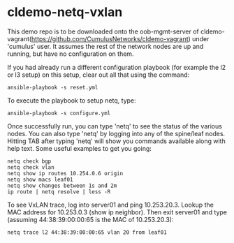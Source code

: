 # cldemo-netq-vxlan

This demo repo is to be downloaded onto the oob-mgmt-server of cldemo-vagrant(<https://github.com/CumulusNetworks/cldemo-vagrant>) under 'cumulus' user. It assumes the rest of the network nodes are up and running, but have no configuration on them.

If you had already run a different configuration playbook (for example the l2 or l3 setup) on this setup, clear out all that using the command:

    ansible-playbook -s reset.yml

To execute the playbook to setup netq, type:

    ansible-playbook -s configure.yml

Once successfully run, you can type 'netq' to see the status of the various nodes. You can also type 'netq' by logging into any of the spine/leaf nodes.
Hitting TAB after typing 'netq' will show you commands available along with help text. Some useful examples to get you going:

    netq check bgp
    netq check vlan
    netq show ip routes 10.254.0.6 origin
    netq show macs leaf01
    netq show changes between 1s and 2m
    ip route | netq resolve | less -R

To see VxLAN trace, log into server01 and ping 10.253.20.3. Lookup the MAC address for 10.253.0.3 (show ip neighbor). Then exit server01 and type (assuming 44:38:39:00:00:65 is the MAC of 10.253.20.3):

    netq trace l2 44:38:39:00:00:65 vlan 20 from leaf01

